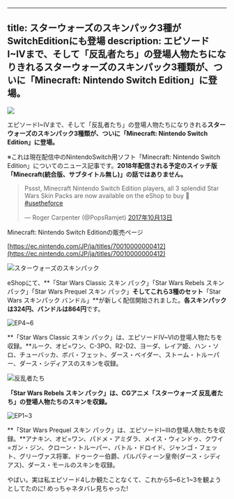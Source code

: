 
---
title: スターウォーズのスキンパック3種がSwitchEditionにも登場
description: エピソードI~IVまで、そして「反乱者たち」の登場人物たちになりきれるスターウォーズのスキンパック3種類が、ついに「Minecraft: Nintendo Switch Edition」に登場。
---

![](https://cdn-ak.f.st-hatena.com/images/fotolife/s/sasigume/20210208/20210208094138.png)

エピソードI~IVまで、そして「反乱者たち」の登場人物たちになりきれる**スターウォーズのスキンパック3種類が、ついに「Minecraft: Nintendo Switch Edition」に登場。**

※これは現在配信中のNintendoSwitch用ソフト「Minecraft: Nintendo Switch Edition」についてのニュース記事です。**2018年配信される予定のスイッチ版「Minecraft(統合版、サブタイトル無し)」の話ではありません。**

> Pssst, Minecraft Nintendo Switch Edition players, all 3 splendid Star Wars Skin Packs are now available on the eShop to buy 🙂 [#usetheforce](https://twitter.com/hashtag/usetheforce?src=hash&ref_src=twsrc%5Etfw)
> 
> — Roger Carpenter (@PopsRamjet) [2017年10月13日](https://twitter.com/PopsRamjet/status/918858157388124162?ref_src=twsrc%5Etfw)

Minecraft: Nintendo Switch Editionの販売ページ

[https://ec.nintendo.com/JP/ja/titles/70010000000412](https://ec.nintendo.com/JP/ja/titles/70010000000412)

![スターウォーズのスキンパック](https://cdn-ak.f.st-hatena.com/images/fotolife/s/sasigume/20210208/20210208102150.png)

eShopにて、**「Star Wars Classic スキン パック」「Star Wars Rebels スキン パック」「Star Wars Prequel スキン パック」**そしてこれら3種のセット**「Star Wars スキンパック バンドル」**が新しく配信開始されました。**各スキンパックは324円、バンドルは864円**です。

![EP4~6](https://cdn-ak.f.st-hatena.com/images/fotolife/s/sasigume/20210208/20210208111517.png)

**「Star Wars Classic スキン パック」は、エピソードIV~VIの登場人物たちを収録。**ルーク、オビ=ワン、C-3PO、R2-D2、ヨーダ、レイア姫、ハン・ソロ、チューバッカ、ボバ・フェット、ダース・ベイダー、ストーム・トルーパー、ダース・シディアスのスキンを収録。

![反乱者たち](https://cdn-ak.f.st-hatena.com/images/fotolife/s/sasigume/20210208/20210208111240.png)

**「Star Wars Rebels スキン パック」は、CGアニメ「スターウォーズ 反乱者たち」の登場人物たちのスキンを収録。**

![EP1~3](https://cdn-ak.f.st-hatena.com/images/fotolife/s/sasigume/20210208/20210208090724.png)

**「Star Wars Prequel スキン パック」は、エピソードI~IIIの登場人物たちを収録。**アナキン、オビ=ワン、パドメ・アミダラ、メイス・ウィンドゥ、クワイ=ガン・ジン、クローン・トルーパー、バトル・ドロイド、ジャンゴ・フェット、グリーヴァス将軍、ドゥークー伯爵、パルパティーン皇帝(ダース・シディアス)、ダース・モールのスキンを収録。

やばい。実は私エピソード4しか観たことなくて、これから5~6と1~3を観ようとしてたのに! めっちゃネタバレ見ちゃった!
